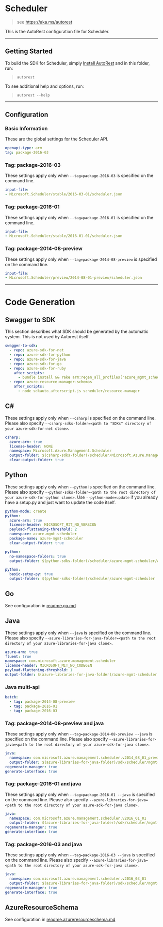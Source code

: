 # Scheduler

> see https://aka.ms/autorest

This is the AutoRest configuration file for Scheduler.



---
## Getting Started
To build the SDK for Scheduler, simply [Install AutoRest](https://aka.ms/autorest/install) and in this folder, run:

> `autorest`

To see additional help and options, run:

> `autorest --help`
---

## Configuration



### Basic Information
These are the global settings for the Scheduler API.

``` yaml
openapi-type: arm
tag: package-2016-03
```


### Tag: package-2016-03

These settings apply only when `--tag=package-2016-03` is specified on the command line.

``` yaml $(tag) == 'package-2016-03'
input-file:
- Microsoft.Scheduler/stable/2016-03-01/scheduler.json
```

### Tag: package-2016-01

These settings apply only when `--tag=package-2016-01` is specified on the command line.

``` yaml $(tag) == 'package-2016-01'
input-file:
- Microsoft.Scheduler/stable/2016-01-01/scheduler.json
```

### Tag: package-2014-08-preview

These settings apply only when `--tag=package-2014-08-preview` is specified on the command line.

``` yaml $(tag) == 'package-2014-08-preview'
input-file:
- Microsoft.Scheduler/preview/2014-08-01-preview/scheduler.json
```


---
# Code Generation


## Swagger to SDK

This section describes what SDK should be generated by the automatic system.
This is not used by Autorest itself.

``` yaml $(swagger-to-sdk)
swagger-to-sdk:
  - repo: azure-sdk-for-net
  - repo: azure-sdk-for-python
  - repo: azure-sdk-for-java
  - repo: azure-sdk-for-go
  - repo: azure-sdk-for-ruby
    after_scripts:
      - bundle install && rake arm:regen_all_profiles['azure_mgmt_scheduler']
  - repo: azure-resource-manager-schemas
    after_scripts:
      - node sdkauto_afterscript.js scheduler/resource-manager
```


## C#

These settings apply only when `--csharp` is specified on the command line.
Please also specify `--csharp-sdks-folder=<path to "SDKs" directory of your azure-sdk-for-net clone>`.

``` yaml $(csharp)
csharp:
  azure-arm: true
  license-header: NONE
  namespace: Microsoft.Azure.Management.Scheduler
  output-folder: $(csharp-sdks-folder)/scheduler/Microsoft.Azure.Management.Scheduler/src/Generated
  clear-output-folder: true
```

## Python

These settings apply only when `--python` is specified on the command line.
Please also specify `--python-sdks-folder=<path to the root directory of your azure-sdk-for-python clone>`.
Use `--python-mode=update` if you already have a setup.py and just want to update the code itself.

``` yaml $(python)
python-mode: create
python:
  azure-arm: true
  license-header: MICROSOFT_MIT_NO_VERSION
  payload-flattening-threshold: 2
  namespace: azure.mgmt.scheduler
  package-name: azure-mgmt-scheduler
  clear-output-folder: true
```
``` yaml $(python) && $(python-mode) == 'update'
python:
  no-namespace-folders: true
  output-folder: $(python-sdks-folder)/scheduler/azure-mgmt-scheduler/azure/mgmt/scheduler
```
``` yaml $(python) && $(python-mode) == 'create'
python:
  basic-setup-py: true
  output-folder: $(python-sdks-folder)/scheduler/azure-mgmt-scheduler
```

## Go

See configuration in [readme.go.md](./readme.go.md)

## Java

These settings apply only when `--java` is specified on the command line.
Please also specify `--azure-libraries-for-java-folder=<path to the root directory of your azure-libraries-for-java clone>`.

``` yaml $(java)
azure-arm: true
fluent: true
namespace: com.microsoft.azure.management.scheduler
license-header: MICROSOFT_MIT_NO_CODEGEN
payload-flattening-threshold: 1
output-folder: $(azure-libraries-for-java-folder)/azure-mgmt-scheduler
```

### Java multi-api

``` yaml $(java) && $(multiapi)
batch:
  - tag: package-2014-08-preview
  - tag: package-2016-01
  - tag: package-2016-03
```

### Tag: package-2014-08-preview and java

These settings apply only when `--tag=package-2014-08-preview --java` is specified on the command line.
Please also specify `--azure-libraries-for-java=<path to the root directory of your azure-sdk-for-java clone>`.

``` yaml $(tag) == 'package-2014-08-preview' && $(java) && $(multiapi)
java:
  namespace: com.microsoft.azure.management.scheduler.v2014_08_01_preview
  output-folder: $(azure-libraries-for-java-folder)/sdk/scheduler/mgmt-v2014_08_01_preview
regenerate-manager: true
generate-interface: true
```

### Tag: package-2016-01 and java

These settings apply only when `--tag=package-2016-01 --java` is specified on the command line.
Please also specify `--azure-libraries-for-java=<path to the root directory of your azure-sdk-for-java clone>`.

``` yaml $(tag) == 'package-2016-01' && $(java) && $(multiapi)
java:
  namespace: com.microsoft.azure.management.scheduler.v2016_01_01
  output-folder: $(azure-libraries-for-java-folder)/sdk/scheduler/mgmt-v2016_01_01
regenerate-manager: true
generate-interface: true
```

### Tag: package-2016-03 and java

These settings apply only when `--tag=package-2016-03 --java` is specified on the command line.
Please also specify `--azure-libraries-for-java=<path to the root directory of your azure-sdk-for-java clone>`.

``` yaml $(tag) == 'package-2016-03' && $(java) && $(multiapi)
java:
  namespace: com.microsoft.azure.management.scheduler.v2016_03_01
  output-folder: $(azure-libraries-for-java-folder)/sdk/scheduler/mgmt-v2016_03_01
regenerate-manager: true
generate-interface: true
```



## AzureResourceSchema

See configuration in [readme.azureresourceschema.md](./readme.azureresourceschema.md)

